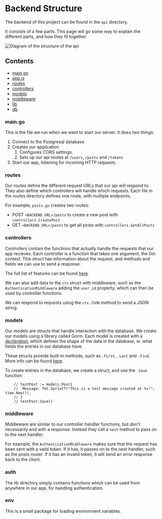 # Backend Structure

The backend of this project can be found in the `api` directory.

It consists of a few parts. This page will go some way to explain the different
parts, and how they fit together.

![Diagram of the structure of the api](./diagrams/api_overview.png)

## Contents

- [main.go](#indexgo)
- [app.js](#appjs)
- [routes](#routes)
- [controllers](#controllers)
- [models](#models)
- [middleware](#middleware)
- [lib](#lib)
- [db](#db)

### main.go

This is the file we run when we want to start our server. It does two things:

1. Connect to the Postgresql database.
1. Creates our application
   1. Configures CORS settings.
   2. Sets up our api routes at `/users`, `/posts` and `/tokens`
1. Start our app, listening for incoming HTTP requests.

### routes

Our routes define the different request URLs that our api will respond to. They
also define which controllers will handle which requests. Each file in the
routes directory defines one route, with multiple endpoints.

For example, `posts.go` creates two routes:

- POST `<BACKEND_URL>/posts` to create a new post with `controllers.CreatePost`
- GET `<BACKEND_URL>/posts` to get all posts with `controllers.GetAllPosts`

### controllers

Controllers contain the functions that actually handle the requests that our app
recieves. Each controller is a function that takes one argument, the Gin
_context_. This struct has information about the request, and methods and fields
we can use to send a response.

The full list of features can be found
[here](https://pkg.go.dev/github.com/gin-gonic/gin#Context).

We can also add data to the `ctx` struct with _middleware_, such as the
`AuthenticationMiddleware` adding the `user_id` property, which can then be used
by controller functions.

We can respond to requests using the `ctx.JSON` method to send a JSON string.

### models

Our models are structs that handle interaction with the database. We create our
models using a library called Gorm. Each model is created with a
[_declaration_](https://gorm.io/docs/models.html), which defines the shape of
the data in the database, ie. what fields the entries in our database have.

These structs provide built-in methods, such as `.First`,
`.Last` and `.Find`. More info can be found
[here](https://gorm.io/docs/query.html).

To create entries in the database, we create a struct, and use the `.Save`
function:

```golang
	// testPost := models.Post{
	// 	Message: fmt.Sprintf("This is a test message created at %v!", time.Now()),
	// }
	// testPost.Save()
```


### middleware

Middleware are similar to our controller handler functions, but don't
necessarily end with a response. Instead they call a `next` method to pass on to
the next handler.

For example, the `AuthenticationMiddleware` makes sure that the request has been
sent with a vaild token. If it has, it passes on to the next handler, such as
the posts router. If it has an invalid token, it will send an error response
back to the client.


### auth

The lib directory simply contains functions which can be used from anywhere in
our app, for handling authentication.

### env

This is a small package for loading environment variables.
